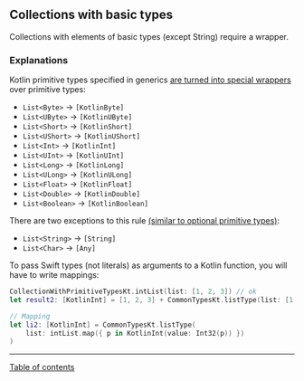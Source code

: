 ## Collections with basic types

Collections with elements of basic types (except String) require a wrapper.

### Explanations

Kotlin primitive types specified in generics [are turned into special wrappers](https://kotlinlang.org/docs/apple-framework.html#kotlin-numbers-and-nsnumber) over primitive types:

- `List<Byte>` -> `[KotlinByte]`
- `List<UByte>` -> `[KotlinUByte]`
- `List<Short>` -> `[KotlinShort]`
- `List<UShort>` -> `[KotlinUShort]`
- `List<Int>` -> `[KotlinInt]`
- `List<UInt>` -> `[KotlinUInt]`
- `List<Long>` -> `[KotlinLong]`
- `List<ULong>` -> `[KotlinULong]`
- `List<Float>` -> `[KotlinFloat]`
- `List<Double>` -> `[KotlinDouble]`
- `List<Boolean>` -> `[KotlinBoolean]`

There are two exceptions to this rule [(similar to optional primitive types)](/docs/types/Optional%20(nullable)%20basic%20types.md):

- `List<String>` -> `[String]`
- `List<Char>` -> `[Any]`

To pass Swift types (not literals) as arguments to a Kotlin function, you will have to write mappings:

```swift
CollectionWithPrimitiveTypesKt.intList(list: [1, 2, 3]) // ok
let result2: [KotlinInt] = [1, 2, 3] + CommonTypesKt.listType(list: [1, 3, 4]) // ok

// Mapping
let li2: [KotlinInt] = CommonTypesKt.listType(
    list: intList.map({ p in KotlinInt(value: Int32(p)) })
)
```

---
[Table of contents](/README.md)